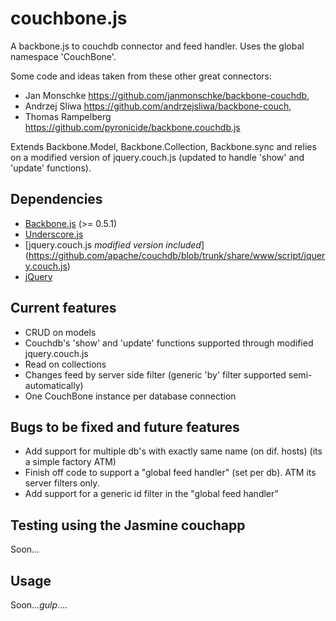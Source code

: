 
couchbone.js
============

A backbone.js to couchdb connector and feed handler.  Uses the global namespace 'CouchBone'.

Some code and ideas taken from these other great connectors:

* Jan Monschke https://github.com/janmonschke/backbone-couchdb,
* Andrzej Sliwa https://github.com/andrzejsliwa/backbone-couch,
* Thomas Rampelberg https://github.com/pyronicide/backbone.couchdb.js


Extends Backbone.Model, Backbone.Collection, Backbone.sync and relies on a modified version
of jquery.couch.js (updated to handle 'show' and 'update' functions).
  
Dependencies
------------

* [Backbone.js](https://github.com/documentcloud/backbone) (>= 0.5.1)
* [Underscore.js](https://github.com/documentcloud/underscore)
* [jquery.couch.js *modified version included*] (https://github.com/apache/couchdb/blob/trunk/share/www/script/jquery.couch.js)
* [jQuery](http://www.jquery.com/)

Current features
----------------

- CRUD on models
- Couchdb's 'show' and 'update' functions supported through modified jquery.couch.js
- Read on collections
- Changes feed by server side filter (generic 'by' filter supported semi-automatically)
- One CouchBone instance per database connection


Bugs to be fixed and future features
--------------------------------------

- Add support for multiple db's with exactly same name (on dif. hosts) (its a simple factory ATM)
- Finish off code to support a "global feed handler" (set per db).  ATM its server filters only.
- Add support for a generic id filter in the "global feed handler"


Testing using the Jasmine couchapp
----------------------------------

Soon...


Usage
-----

Soon...*gulp*....

